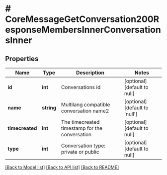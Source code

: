 # # CoreMessageGetConversation200ResponseMembersInnerConversationsInner

## Properties

Name | Type | Description | Notes
------------ | ------------- | ------------- | -------------
**id** | **int** | Conversations id | [optional] [default to null]
**name** | **string** | Multilang compatible conversation name2 | [optional] [default to 'null']
**timecreated** | **int** | The timecreated timestamp for the conversation | [optional] [default to null]
**type** | **int** | Conversation type: private or public | [optional] [default to null]

[[Back to Model list]](../../README.md#models) [[Back to API list]](../../README.md#endpoints) [[Back to README]](../../README.md)
